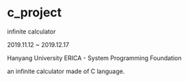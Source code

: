 # c_project
infinite calculator

2019.11.12 ~ 2019.12.17

Hanyang University ERICA - System Programming Foundation

an infinite calculator made of C language.
